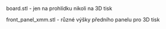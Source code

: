 board.stl - jen na prohlídku nikoli na 3D tisk

front_panel_xmm.stl - různé výšky předního panelu pro 3D tisk